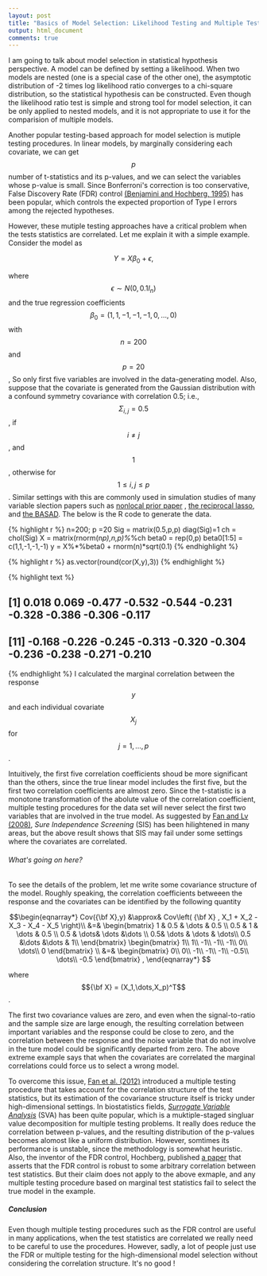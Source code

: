 ```yaml
---
layout: post
title: "Basics of Model Selection: Likelihood Testing and Multiple Testing"
output: html_document
comments: true
---
```

  I am going to talk about model selection in statistical hypothesis perspective. A model can be defined by setting a likelihood. When two models are nested (one is a special case of the other one), the asymptotic distribution of -2 times log likelihood ratio converges to a chi-square distribution, so the statistical hypothesis can be constructed. Even though the likelihood ratio test is simple and strong tool for model selection, it can be only applied to nested models, and it is not appropriate to use it for the comparision of multiple models.
  
  Another popular testing-based approach for model selection is mutiple testing procedures. In linear models, by marginally considering each covariate, we can get $$p$$ number of t-statistics and its p-values, and we can select the variables whose p-value is small. Since Bonferroni's correction is too conservative, False Discovery Rate (FDR) control [(Benjamini and Hochberg, 1995)](http://www.math.tau.ac.il/~ybenja/MyPapers/benjamini_hochberg1995.pdf) has been popular, which controls the expected proportion of Type I errors among the rejected hypotheses.
  
   However, these mutiple testing approaches have a critical problem when the tests statistics are correlated. Let me explain it with a simple example. Consider the model as 
   
   $$Y = X\beta_0 + \epsilon,$$   
   
   where $$\epsilon \sim N(0,0.1 I_n)$$ and the true regression coefficients $$\beta_0 = (1,1,-1,-1,-1,0,\dots,0)$$ with $$n=200$$ and $$p=20$$, So only first five variables are involved in the data-generating model. Also, suppose that the covariate is generated from the Gaussian distribution with a confound symmetry covariance with correlation 0.5; i.e., $$\Sigma_{i,j}=0.5$$, if $$i\neq j$$, and $$1$$, otherwise for $$1\leq i,j\leq p$$. Similar settings with this are commonly used in simulation studies of many variable slection papers such as  [nonlocal prior paper](http://www.ncbi.nlm.nih.gov/pmc/articles/PMC3867525/) , [the reciprocal lasso](http://www.tandfonline.com/doi/abs/10.1080/01621459.2014.984812), and [the BASAD](https://arxiv.org/pdf/1405.6545.pdf). The below is the R code to generate the data. 

{% highlight r %}
n=200; p =20
Sig = matrix(0.5,p,p)
diag(Sig)=1
ch = chol(Sig)
X = matrix(rnorm(n*p),n,p)%*%ch
beta0 = rep(0,p)
beta0[1:5] = c(1,1,-1,-1,-1)
y = X%*%beta0 + rnorm(n)*sqrt(0.1)
{% endhighlight %}

{% highlight r %}
as.vector(round(cor(X,y),3))
{% endhighlight %}



{% highlight text %}
##  [1]  0.018  0.069 -0.477 -0.532 -0.544 -0.231 -0.328 -0.386 -0.306 -0.117
## [11] -0.168 -0.226 -0.245 -0.313 -0.320 -0.304 -0.236 -0.238 -0.271 -0.210
{% endhighlight %}
  I calculated the marginal correlation between the response $$y$$ and each individual covariate $$X_j$$ for $$j=1,\dots,p$$. 

   Intuitively, the first five correlation coefficients shoud be more significant than the others, since the true linear model includes the first five, but the first two correlation coefficients are almost zero. Since the t-statistic is a monotone transformation of the abolute value of the correlation coefficient, multiple testing procedures for the data set will never select the first two variables that are involved in the true model. As suggested by [Fan and Lv (2008)](http://orfe.princeton.edu/~jqfan/papers/06/SIS.pdf), *Sure Independence Screening* (SIS) has been hilightened in many areas, but the above result shows that SIS may fail under some  settings where the covariates are correlated. 

###### *What's going on here?* 

To see the details of the problem, let me write some covariance structure of the model. Roughly speaking, the correlation coefficients betweeen the response and the covariates can be identified by the following quantity

$$\begin{eqnarray*} 
Cov({\bf X},y) &\approx&  Cov\left( {\bf X} ,  X_1 + X_2 - X_3 - X_4 - X_5 \right)\\
&=&  \begin{bmatrix}
1 & 0.5 & \dots & 0.5 \\
0.5 & 1 & \dots & 0.5 \\
0.5 & \dots& \dots &\dots \\
0.5& \dots  &  \dots & \dots\\
0.5 &\dots &\dots & 1\\
\end{bmatrix}
\begin{bmatrix}
1\\
1\\
-1\\
-1\\
-1\\
0\\
\dots\\
0
\end{bmatrix}
\\
&=&
\begin{bmatrix}
0\\
0\\
-1\\
-1\\
-1\\
-0.5\\
\dots\\
-0.5
\end{bmatrix}
,
\end{eqnarray*}
$$

where $${\bf X} = (X_1,\dots,X_p)^T$$.

   The first two covariance values are zero, and  even when the signal-to-ratio and the sample size are large enough, the resulting correlation between important variables and the response could be close to zero, and the correlation between the response and the noise variable that do not involve in the ture model could be significantly departed from zero. The above extreme example says that when the covariates are correlated the marginal correlations could force us  to select a wrong model.

   To overcome this issue, [Fan et al. (2012)](https://orfe.princeton.edu/~jqfan/papers/12/FDP-JASA.pdf) introduced a multiple testing procedure that takes account for the correlation structure of the test statistics, but its estimation of  the  covariance structure itself is tricky under high-dimensional settings. In biostatistics fields, [*Surrogate Variable Analysis*](http://journals.plos.org/plosgenetics/article?id=10.1371/journal.pgen.0030161) (SVA) has been quite popular, which is a muktiple-staged singluar value decomposition for multiple testing problems. It really does reduce the correlation between p-values, and the resulting distribution of the p-values becomes alomost like a uniform distribution. However, somtimes its performance is unstable, since the methodology is somewhat heuristic. Also, the inventor of the FDR control, Hochberg, published [a paper](https://projecteuclid.org/euclid.aos/1013699998) that asserts that  the FDR control is robust to some arbitrary correlation between test statistics. But their claim does not apply to the above exmaple, and any multiple testing procedure based on marginal test statistics fail to select the true model in the example.
   
##### *Conclusion*
  
  Even though multiple testing procedures such as the FDR control are useful in many applications, when the test statistics are correlated we really need to be careful to use the procedures. However, sadly, a lot of people just use the FDR or multiple testing for the high-dimensional model selection without considering the correlation structure. It's no good ! 
  
 
 
 

